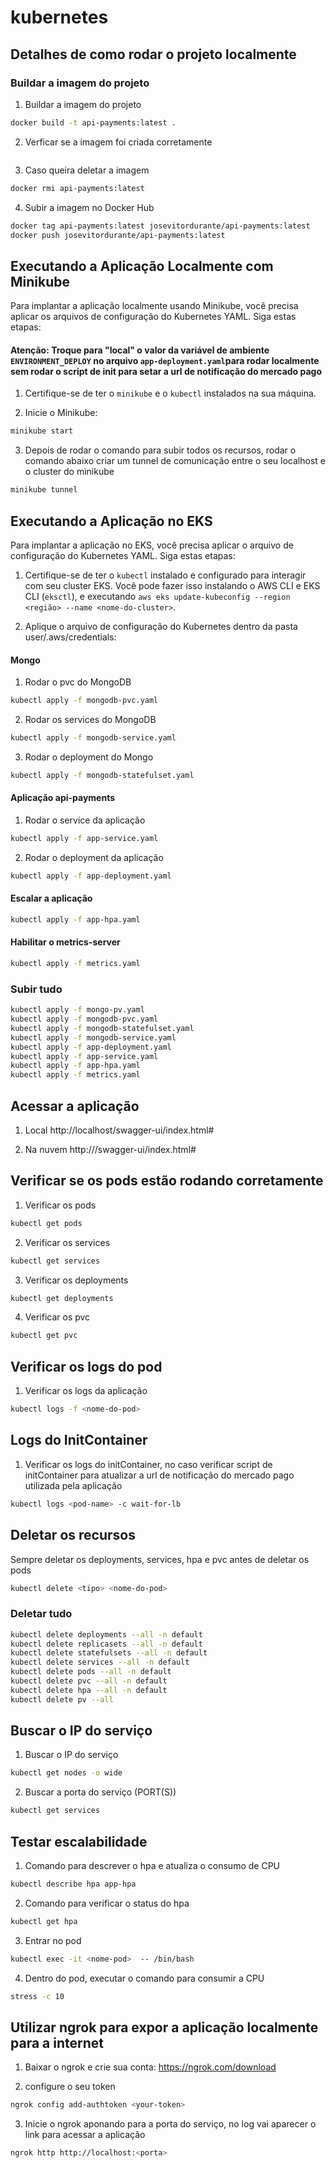 # kubernetes

## Detalhes de como rodar o projeto localmente

### Buildar a imagem do projeto

1. Buildar a imagem do projeto

```bash
docker build -t api-payments:latest .
```

2. Verficar se a imagem foi criada corretamente

```bash

```

3. Caso queira deletar a imagem

```bash
docker rmi api-payments:latest
```

4. Subir a imagem no Docker Hub

```bash
docker tag api-payments:latest josevitordurante/api-payments:latest
docker push josevitordurante/api-payments:latest
```

## Executando a Aplicação Localmente com Minikube

Para implantar a aplicação localmente usando Minikube, você precisa aplicar os arquivos de configuração do Kubernetes
YAML. Siga estas etapas:

#### Atenção: Troque para "local" o valor da variável de ambiente `ENVIRONMENT_DEPLOY` no arquivo `app-deployment.yaml`para rodar localmente sem rodar o script de init para setar a url de notificação do mercado pago

1. Certifique-se de ter o `minikube` e o `kubectl` instalados na sua máquina.

2. Inicie o Minikube:

```bash
minikube start
```

3. Depois de rodar o comando para subir todos os recursos, rodar o comando abaixo criar um tunnel de comunicação entre o
   seu localhost e o cluster do minikube

```bash
minikube tunnel
```

## Executando a Aplicação no EKS

Para implantar a aplicação no EKS, você precisa aplicar o arquivo de configuração do Kubernetes YAML. Siga estas etapas:

1. Certifique-se de ter o `kubectl` instalado e configurado para interagir com seu cluster EKS. Você pode fazer isso
   instalando o AWS CLI e EKS CLI (`eksctl`), e
   executando `aws eks update-kubeconfig --region <região> --name <nome-do-cluster>`.

2. Aplique o arquivo de configuração do Kubernetes dentro da pasta user/.aws/credentials:

#### Mongo

1. Rodar o pvc do MongoDB

```bash
kubectl apply -f mongodb-pvc.yaml
```

2. Rodar os services do MongoDB

```bash
kubectl apply -f mongodb-service.yaml
```

3. Rodar o deployment do Mongo

```bash
kubectl apply -f mongodb-statefulset.yaml
```

#### Aplicação api-payments

1. Rodar o service da aplicação

```bash
kubectl apply -f app-service.yaml
```

2. Rodar o deployment da aplicação

```bash
kubectl apply -f app-deployment.yaml
```

#### Escalar a aplicação

```bash
kubectl apply -f app-hpa.yaml
```

#### Habilitar o metrics-server

```bash
kubectl apply -f metrics.yaml
```

### Subir tudo

```bash
kubectl apply -f mongo-pv.yaml
kubectl apply -f mongodb-pvc.yaml
kubectl apply -f mongodb-statefulset.yaml
kubectl apply -f mongodb-service.yaml
kubectl apply -f app-deployment.yaml
kubectl apply -f app-service.yaml
kubectl apply -f app-hpa.yaml
kubectl apply -f metrics.yaml
```

## Acessar a aplicação

1. Local
   http://localhost/swagger-ui/index.html#

2. Na nuvem
   http://<ip-do-node>/swagger-ui/index.html#

## Verificar se os pods estão rodando corretamente

1. Verificar os pods

```bash
kubectl get pods
```

2. Verificar os services

```bash
kubectl get services
```

3. Verificar os deployments

```bash
kubectl get deployments
```

4. Verificar os pvc

```bash
kubectl get pvc
```

## Verificar os logs do pod

1. Verificar os logs da aplicação

```bash
kubectl logs -f <nome-do-pod>
```

## Logs do InitContainer

1. Verificar os logs do initContainer, no caso verificar script de initContainer para atualizar a url de notificação do
   mercado pago utilizada pela aplicação

```bash
kubectl logs <pod-name> -c wait-for-lb
```

## Deletar os recursos

Sempre deletar os deployments, services, hpa e pvc antes de deletar os pods

```bash
kubectl delete <tipo> <nome-do-pod>
```

### Deletar tudo

```bash
kubectl delete deployments --all -n default
kubectl delete replicasets --all -n default
kubectl delete statefulsets --all -n default
kubectl delete services --all -n default
kubectl delete pods --all -n default
kubectl delete pvc --all -n default
kubectl delete hpa --all -n default
kubectl delete pv --all
```

## Buscar o IP do serviço

1. Buscar o IP do serviço

```bash
kubectl get nodes -o wide
```

2. Buscar a porta do serviço (PORT(S))

```bash
kubectl get services
```

## Testar escalabilidade

1. Comando para descrever o hpa e atualiza o consumo de CPU

```bash
kubectl describe hpa app-hpa
```

2. Comando para verificar o status do hpa

```bash
kubectl get hpa
```

3. Entrar no pod

```bash
kubectl exec -it <nome-pod>  -- /bin/bash
```

4. Dentro do pod, executar o comando para consumir a CPU

```bash
stress -c 10
```

## Utilizar ngrok para expor a aplicação localmente para a internet

1. Baixar o ngrok e crie sua conta:
   https://ngrok.com/download

2. configure o seu token

```bash
ngrok config add-authtoken <your-token>
```

3. Inicie o ngrok aponando para a porta do serviço, no log vai aparecer o link para acessar a aplicação

```bash
ngrok http http://localhost:<porta>
```